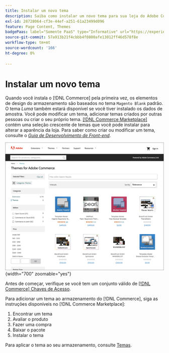 ```yaml
---
title: Instalar um novo tema
description: Saiba como instalar um novo tema para sua loja do Adobe Commerce ou Magento Open Source.
exl-id: 28728064-cf3e-44ef-a251-61a23499d096
feature: Page Content, Themes
badgePaas: label="Somente PaaS" type="Informative" url="https://experienceleague.adobe.com/pt-br/docs/commerce/user-guides/product-solutions" tooltip="Aplica-se somente a projetos do Adobe Commerce na nuvem (infraestrutura do PaaS gerenciada pela Adobe) e a projetos locais."
source-git-commit: 57a913b21f4cbbb4f0800afe13012ff46d578f8e
workflow-type: tm+mt
source-wordcount: '166'
ht-degree: 0%

---
```


# Instalar um novo tema

Quando você instala o [!DNL Commerce] pela primeira vez, os elementos de design do armazenamento são baseados no tema `Magento Blank` padrão. O tema _Luma_ também estará disponível se você tiver instalado os dados de amostra. Você pode modificar um tema, adicionar temas criados por outras pessoas ou criar o seu próprio tema. [[!DNL Commerce Marketplace]](../getting-started/commerce-marketplace.md) contém uma seleção crescente de temas que você pode instalar para alterar a aparência da loja. Para saber como criar ou modificar um tema, consulte o [_Guia de Desenvolvimento de Front-end_](https://developer.adobe.com/commerce/frontend-core/guide/).

![[!DNL Commerce Marketplace]](./assets/marketplace-themes.png){width="700" zoomable="yes"}

Antes de começar, verifique se você tem um conjunto válido de [[!DNL Commerce] Chaves de Acesso](https://experienceleague.adobe.com/docs/commerce-operations/installation-guide/prerequisites/authentication-keys.html?lang=pt-BR).

Para adicionar um tema ao armazenamento do [!DNL Commerce], siga as instruções disponíveis no [!DNL Commerce Marketplace]:

1. Encontrar um tema
1. Avaliar o produto
1. Fazer uma compra
1. Baixar o pacote
1. Instalar o tema

Para aplicar o tema ao seu armazenamento, consulte [Temas](themes.md).

